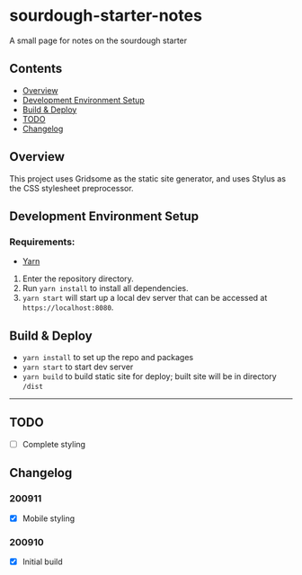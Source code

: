 # sourdough-starter-notes
A small page for notes on the sourdough starter

## Contents

- [Overview](#overview)
- [Development Environment Setup](#development-environment-setup)
- [Build & Deploy](#build-deploy)
- [TODO](#todo)
- [Changelog](#changelog)

## Overview

This project uses Gridsome as the static site generator, and uses Stylus as the CSS stylesheet preprocessor.

## Development Environment Setup

### Requirements:

- [Yarn](https://classic.yarnpkg.com/en/docs/install#mac-stable)

1. Enter the repository directory.
2. Run `yarn install` to install all dependencies.
3. `yarn start` will start up a local dev server that can be accessed at `https://localhost:8080`.

## Build & Deploy

- `yarn install` to set up the repo and packages
- `yarn start` to start dev server
- `yarn build` to build static site for deploy; built site will be in directory `/dist`

---

## TODO

- [ ] Complete styling

## Changelog

### 200911

- [x] Mobile styling

### 200910

- [x] Initial build